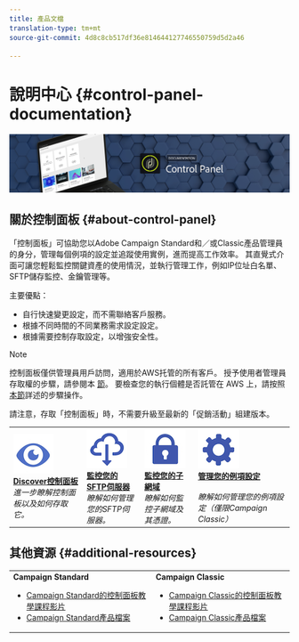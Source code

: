 ```yaml
---
title: 產品文檔
translation-type: tm+mt
source-git-commit: 4d8c8cb517df36e814644127746550759d5d2a46

---
```



# 說明中心 {#control-panel-documentation}

![](assets/banner.png)

## 關於控制面板 {#about-control-panel}

「控制面板」可協助您以Adobe Campaign Standard和／或Classic產品管理員的身分，管理每個例項的設定並追蹤使用實例，進而提高工作效率。 其直覺式介面可讓您輕鬆監控關鍵資產的使用情況，並執行管理工作，例如IP位址白名單、SFTP儲存監控、金鑰管理等。

主要優點：

* 自行快速變更設定，而不需聯絡客戶服務。
* 根據不同時間的不同業務需求設定設定。
* 根據需要控制存取設定，以增強安全性。

>[!NOTE]
>控制面板僅供管理員用戶訪問，適用於AWS托管的所有客戶。 授予使用者管理員存取權的步驟，請參閱本 [節](discover/using/managing-permissions.md)。 要檢查您的執行個體是否託管在 AWS 上，請按照[本節](faq.md)詳述的步驟操作。
>
>請注意，存取「控制面板」時，不需要升級至最新的「促銷活動」組建版本。

<table>
<tr>
    <td>
        <a href="discover/using/accessing-control-panel.md"><img alt="條件" src="assets/discover.png"/></a>
        <div><a href="discover/using/accessing-control-panel.md"><strong>Discover控制面板</strong></a></div>
        <em>進一步瞭解控制面板以及如何存取它。</em>
    </td>
    <td>
        <a href="sftp/using/about-sftp-management.md"><img alt="條件" src="assets/sftp.png"/></a>
        <div><a href="sftp/using/about-sftp-management.md"><strong>監控您的SFTP伺服器</strong></a></div>
        <em>瞭解如何管理您的SFTP伺服器。</em>
    </td>
    <td>
        <a href="subdomains-certificates/using/about-ssl-certificates.md"><img alt="條件" src="assets/subdomains.png"/></a>
        <div><a href="subdomains-certificates/using/about-ssl-certificates.md"><strong>監控您的子網域</strong></a></div>
        <em>瞭解如何監控子網域及其憑證。</em>
    </td>
    <td>
        <a href="instances-settings/using/ip-whitelisting-instance-access.md"><img alt="條件" src="assets/instance_settings.png"/></a>
        <div><a href="instances-settings/using/ip-whitelisting-instance-access.md"><strong>管理您的例項設定</strong></a></div>
        <br/><em>瞭解如何管理您的例項設定（僅限Campaign Classic）</em>
    </td>
</tr>
</table>

## 其他資源 {#additional-resources}

<table>
    <tr>
        <td><b>Campaign Standard</b><br/>
        <ul>
            <li><a href="https://docs.adobe.com/content/help/en/campaign-learn/campaign-standard-tutorials/administrating/control-panel/control-panel-overview.html">Campaign Standard的控制面板教學課程影片</a></li>
            <li><a href="https://docs.adobe.com/content/help/en/campaign-standard/using/campaign-standard-home.html">Campaign Standard產品檔案</a></li>
        </ul>
        </td>
        <td><b>Campaign Classic</b><br/>
        <ul>
            <li><a href="https://docs.adobe.com/content/help/en/campaign-learn/campaign-classic-tutorials/administrating/control-panel-acc/control-panel-overview.html">Campaign Classic的控制面板教學課程影片</a></li>
            <li><a href="https://docs.adobe.com/content/help/en/campaign-classic/using/campaign-classic-home.html">Campaign Classic產品檔案</a></li>
        </ul>
        </td>
    </tr>
</table>
